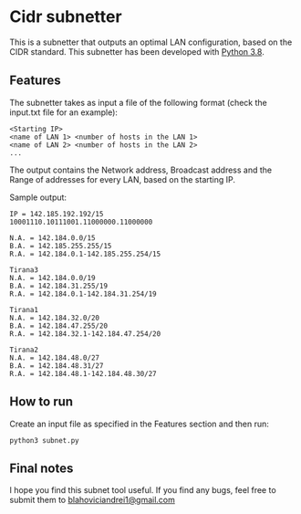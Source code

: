 # Cidr subnetter

This is a subnetter that outputs an optimal LAN configuration, based on the CIDR standard. This subnetter has been developed with [Python 3.8](https://www.python.org/).

## Features

The subnetter takes as input a file of the following format (check the input.txt file for an example):
```
<Starting IP>
<name of LAN 1> <number of hosts in the LAN 1>
<name of LAN 2> <number of hosts in the LAN 2>
...
```
The output contains the Network address, Broadcast address and the Range of addresses for every LAN, based on  the starting IP.

Sample output:

```
IP = 142.185.192.192/15
10001110.10111001.11000000.11000000

N.A. = 142.184.0.0/15
B.A. = 142.185.255.255/15
R.A. = 142.184.0.1-142.185.255.254/15

Tirana3
N.A. = 142.184.0.0/19
B.A. = 142.184.31.255/19
R.A. = 142.184.0.1-142.184.31.254/19

Tirana1
N.A. = 142.184.32.0/20
B.A. = 142.184.47.255/20
R.A. = 142.184.32.1-142.184.47.254/20

Tirana2
N.A. = 142.184.48.0/27
B.A. = 142.184.48.31/27
R.A. = 142.184.48.1-142.184.48.30/27
```

## How to run

Create an input file as specified in the Features section and then run:
```
python3 subnet.py
```

## Final notes

I hope you find this subnet tool useful. If you find any bugs, feel free to submit them to blahoviciandrei1@gmail.com
